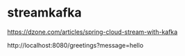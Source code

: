# streamkafka

https://dzone.com/articles/spring-cloud-stream-with-kafka


http://localhost:8080/greetings?message=hello 
